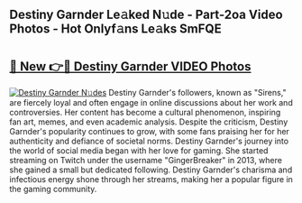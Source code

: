 ## Destiny Garnder Le𝚊ked N𝚞de - Part-2oa Video Photos - Hot Onlyf𝚊ns Le𝚊ks SmFQE

# <h2><a href="http://ac50748.deff.icu/?id=Destiny+Garnder">🔗 New 👉🔴 Destiny Garnder VIDEO Photos</a></h2>

[![Destiny Garnder N𝚞des](https://i.imgur.com/rIISA9y.gif)](http://ac50748.deff.icu/?id=Destiny+Garnder)
Destiny Garnder's followers, known as "Sirens," are fiercely loyal and often engage in online discussions about her work and controversies. Her content has become a cultural phenomenon, inspiring fan art, memes, and even academic analysis. Despite the criticism, Destiny Garnder's popularity continues to grow, with some fans praising her for her authenticity and defiance of societal norms. Destiny Garnder's journey into the world of social media began with her love for gaming. She started streaming on Twitch under the username "GingerBreaker" in 2013, where she gained a small but dedicated following. Destiny Garnder's charisma and infectious energy shone through her streams, making her a popular figure in the gaming community.
